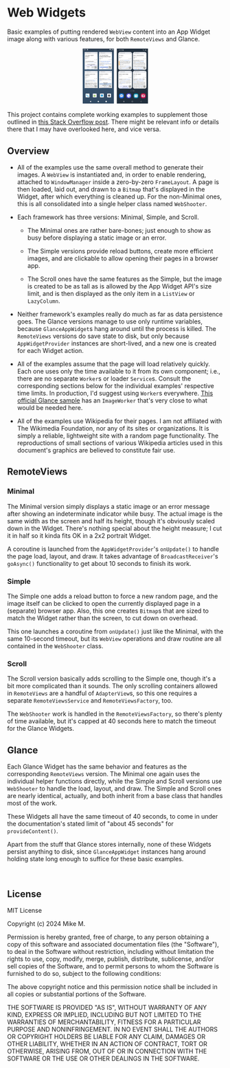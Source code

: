 # Web Widgets

Basic examples of putting rendered `WebView` content into an App Widget
image along with various features, for both `RemoteViews` and Glance.

<p align="center">
<img src="images/widgets.png"
alt="Screenshot of an emulator with an instance of each non-Minimal Widget."
width="30%" />
</p>

This project contains complete working examples to supplement those outlined in
[this Stack Overflow post][so-post]. There might be relevant info or details
there that I may have overlooked here, and vice versa.


## Overview

+ All of the examples use the same overall method to generate their images. A
  `WebView` is instantiated and, in order to enable rendering, attached to
  `WindowManager` inside a zero-by-zero `FrameLayout`. A page is then loaded,
  laid out, and drawn to a `Bitmap` that's displayed in the Widget, after which
  everything is cleaned up. For the non-Minimal ones, this is all consolidated
  into a single helper class named `WebShooter`.

+ Each framework has three versions: Minimal, Simple, and Scroll.

  + The Minimal ones are rather bare-bones; just enough to show as busy before
    displaying a static image or an error.

  + The Simple versions provide reload buttons, create more efficient images,
    and are clickable to allow opening their pages in a browser app.

  + The Scroll ones have the same features as the Simple, but the image is
    created to be as tall as is allowed by the App Widget API's size limit, and
    is then displayed as the only item in a `ListView` or `LazyColumn`.

+ Neither framework's examples really do much as far as data persistence goes.
  The Glance versions manage to use only runtime variables, because
  `GlanceAppWidget`s hang around until the process is killed. The `RemoteViews`
  versions do save state to disk, but only because `AppWidgetProvider` instances
  are short-lived, and a new one is created for each Widget action.

+ All of the examples assume that the page will load relatively quickly. Each
  one uses only the time available to it from its own component; i.e., there are
  no separate `Worker`s or loader `Service`s. Consult the corresponding sections
  below for the individual examples' respective time limits. In production, I'd
  suggest using `Worker`s everywhere. [This official Glance sample][sample] has
  an `ImageWorker` that's very close to what would be needed here.

+ All of the examples use Wikipedia for their pages. I am not affiliated with
  The Wikimedia Foundation, nor any of its sites or organizations. It is simply
  a reliable, lightweight site with a random page functionality. The
  reproductions of small sections of various Wikipedia articles used in this
  document's graphics are believed to constitute fair use.


## RemoteViews

### Minimal

The Minimal version simply displays a static image or an error message after
showing an indeterminate indicator while busy. The actual image is the same
width as the screen and half its height, though it's obviously scaled down in the
Widget. There's nothing special about the height measure; I cut it in half so it
kinda fits OK in a 2x2 portrait Widget.

A coroutine is launched from the `AppWidgetProvider`'s `onUpdate()` to handle
the page load, layout, and draw. It takes advantage of `BroadcastReceiver`'s
`goAsync()` functionality to get about 10 seconds to finish its work.

### Simple

The Simple one adds a reload button to force a new random page, and the image
itself can be clicked to open the currently displayed page in a (separate)
browser app. Also, this one creates `Bitmap`s that are sized to match the Widget
rather than the screen, to cut down on overhead.

This one launches a coroutine from `onUpdate()` just like the Minimal, with the
same 10-second timeout, but its `WebView` operations and draw routine are all
contained in the `WebShooter` class.

### Scroll

The Scroll version basically adds scrolling to the Simple one, though it's a bit
more complicated than it sounds. The only scrolling containers allowed in
`RemoteViews` are a handful of `AdapterView`s, so this one requires a separate
`RemoteViewsService` and `RemoteViewsFactory`, too.

The `WebShooter` work is handled in the `RemoteViewsFactory`, so there's plenty
of time available, but it's capped at 40 seconds here to match the timeout for
the Glance Widgets.


## Glance

Each Glance Widget has the same behavior and features as the corresponding
`RemoteViews` version. The Minimal one again uses the individual helper
functions directly, while the Simple and Scroll versions use `WebShooter` to
handle the load, layout, and draw. The Simple and Scroll ones are nearly
identical, actually, and both inherit from a base class that handles most of the
work.

These Widgets all have the same timeout of 40 seconds, to come in under the
documentation's stated limit of "about 45 seconds" for `provideContent()`.

Apart from the stuff that Glance stores internally, none of these Widgets
persist anything to disk, since `GlanceAppWidget` instances hang around holding
state long enough to suffice for these basic examples.

<br />

## License

MIT License

Copyright (c) 2024 Mike M.

Permission is hereby granted, free of charge, to any person obtaining a copy
of this software and associated documentation files (the "Software"), to deal
in the Software without restriction, including without limitation the rights
to use, copy, modify, merge, publish, distribute, sublicense, and/or sell
copies of the Software, and to permit persons to whom the Software is
furnished to do so, subject to the following conditions:

The above copyright notice and this permission notice shall be included in all
copies or substantial portions of the Software.

THE SOFTWARE IS PROVIDED "AS IS", WITHOUT WARRANTY OF ANY KIND, EXPRESS OR
IMPLIED, INCLUDING BUT NOT LIMITED TO THE WARRANTIES OF MERCHANTABILITY,
FITNESS FOR A PARTICULAR PURPOSE AND NONINFRINGEMENT. IN NO EVENT SHALL THE
AUTHORS OR COPYRIGHT HOLDERS BE LIABLE FOR ANY CLAIM, DAMAGES OR OTHER
LIABILITY, WHETHER IN AN ACTION OF CONTRACT, TORT OR OTHERWISE, ARISING FROM,
OUT OF OR IN CONNECTION WITH THE SOFTWARE OR THE USE OR OTHER DEALINGS IN THE
SOFTWARE.


  [sample]: https://github.com/android/user-interface-samples/tree/main/AppWidget/app/src/main/java/com/example/android/appwidget/glance/image

  [so-post]: https://stackoverflow.com/a/33981965